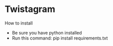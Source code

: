 # Twistagram

How to install
  * Be sure you have python installed
  * Run this command: pip install requirements.txt
